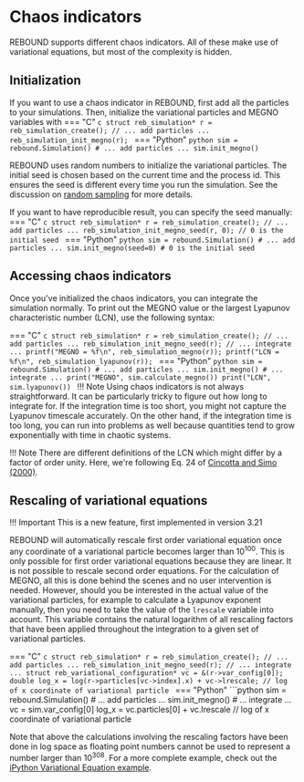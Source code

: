 # Chaos indicators
REBOUND supports different chaos indicators.
All of these make use of variational equations, but most of the complexity is hidden.

## Initialization
If you want to use a chaos indicator in REBOUND, first add all the particles to your simulations.
Then, initialize the variational particles and MEGNO variables with
=== "C"
    ```c
    struct reb_simulation* r = reb_simulation_create();
    // ... add particles ...
    reb_simulation_init_megno(r);
    ```
=== "Python"
    ```python
    sim = rebound.Simulation()
    # ... add particles ...
    sim.init_megno()
    ```

REBOUND uses random numbers to initialize the variational particles.
The initial seed is chosen based on the current time and the process id. 
This ensures the seed is different every time you run the simulation.
See the discussion on [random sampling](c_randomsamplingfunctions.md) for more details.

If you want to have reproducible result, you can specify the seed manually:
=== "C"
    ```c
    struct reb_simulation* r = reb_simulation_create();
    // ... add particles ...
    reb_simulation_init_megno_seed(r, 0); // 0 is the initial seed
    ```
=== "Python"
    ```python
    sim = rebound.Simulation()
    # ... add particles ...
    sim.init_megno(seed=0) # 0 is the initial seed
    ```
## Accessing chaos indicators
Once you've initialized the chaos indicators, you can integrate the simulation normally.
To print out the MEGNO value or the largest Lyapunov characteristic number (LCN), use the following syntax:

=== "C"
    ```c
    struct reb_simulation* r = reb_simulation_create();
    // ... add particles ...
    reb_simulation_init_megno_seed(r);
    // ... integrate ...
    printf("MEGNO = %f\n", reb_simulation_megno(r));
    printf("LCN = %f\n", reb_simulation_lyapunov(r));
    ```
=== "Python"
    ```python
    sim = rebound.Simulation()
    # ... add particles ...
    sim.init_megno()
    # ... integrate ...
    print("MEGNO", sim.calculate_megno())
    print("LCN", sim.lyapunov())
    ```
!!! Note
    Using chaos indicators is not always straightforward. 
    It can be particularly tricky to figure out how long to integrate for.
    If the integration time is too short, you might not capture the Lyapunov timescale accurately. 
    On the other hand, if the integration time is too long, you can run into problems as well because quantities tend to grow exponentially with time in chaotic systems.

!!! Note
    There are different definitions of the LCN which might differ by a factor of order unity.
    Here, we're following Eq. 24 of [Cincotta and Simo (2000)](https://aas.aanda.org/articles/aas/abs/2000/20/h1686/h1686.html).

## Rescaling of variational equations 

!!! Important
    This is a new feature, first implemented in version 3.21

REBOUND will automatically rescale first order variational equation once any coordinate of a variational particle becomes larger than $10^{100}$. 
This is only possible for first order variational equations because they are linear. 
It is not possible to rescale second order equations. 
For the calculation of MEGNO, all this is done behind the scenes and no user intervention is needed.
However, should you be interested in the actual value of the variational particles, for example to calculate a Lyapunov exponent manually, then you need to take the value of the `lrescale` variable into account. 
This variable contains the natural logarithm of all rescaling factors that have been applied throughout the integration to a given set of variational particles.

=== "C"
    ```c
    struct reb_simulation* r = reb_simulation_create();
    // ... add particles ...
    reb_simulation_init_megno_seed(r);
    // ... integrate ...
    struct reb_variational_configuration* vc = &(r->var_config[0]);
    double log_x = log(r->particles[vc->index].x) + vc->lrescale; // log of x coordinate of variational particle
    ```
=== "Python"
    ```python
    sim = rebound.Simulation()
    # ... add particles ...
    sim.init_megno()
    # ... integrate ...
    vc = sim.var_config[0]
    log_x = vc.particles[0] + vc.lrescale // log of x coordinate of variational particle

Note that above the  calculations involving the rescaling factors have been done in log space as floating point numbers cannot be used to represent a number larger than $10^{308}$.
For a more complete example, check out the [iPython Variational Equation example](ipython_examples/VariationalEquations.ipynb).
